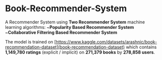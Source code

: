 # Book-Recommender-System
A Recommender System using **Two Recommender System** machine learning algorithms:
    ~**Popularity Based Recommender System**
    ~**Collaborative Filtering Based Recommender System**

The model is trained on [https://www.kaggle.com/datasets/arashnic/book-recommendation-dataset](book-recommendation-dataset) which contains **1,149,780 ratings** (explicit / implicit) on **271,379 books** by **278,858 users**.
